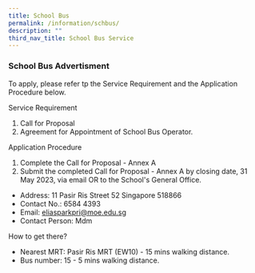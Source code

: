 ```yaml
---
title: School Bus
permalink: /information/schbus/
description: ""
third_nav_title: School Bus Service
---
```

### School Bus Advertisment

To apply, please refer tp the Service Requirement and the Application Procedure below.

Service Requirement
1. Call for Proposal
2. Agreement for Appointment of School Bus Operator.

Application Procedure
1. Complete the Call for Proposal - Annex A
2.  Submit the completed Call for Proposal - Annex A by closing date, 31 May 2023, via email OR to the School's General Office.
*  Address: 11 Pasir Ris Street 52 Singapore 518866
*  Contact No.: 6584 4393
*  Email: eliasparkpri@moe.edu.sg
*  Contact Person: Mdm

How to get there?
* Nearest MRT: Pasir Ris MRT (EW10) - 15 mins walking distance.
* Bus number: 15 - 5 mins walking distance.